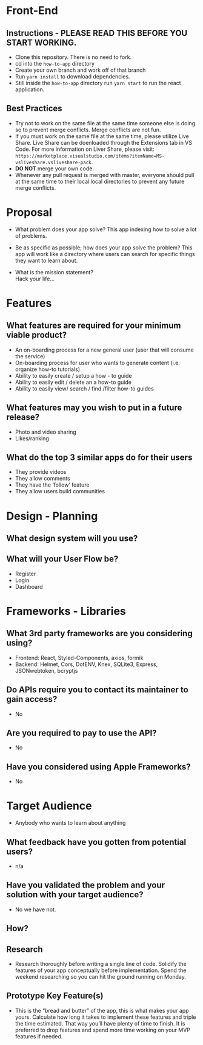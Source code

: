 # Front-End

## Instructions - PLEASE READ THIS BEFORE YOU START WORKING.

- Clone this repository. There is no need to fork.
- cd into the `how-to-app` directory
- Create your own branch and work off of that branch
- Run `yarn install` to download dependencies.
- Still inside the `how-to-app` directory run `yarn start` to run the react application.

## Best Practices
- Try not to work on the same file at the same time someone else is doing so to prevent merge conflicts. Merge conflicts are not fun.
- If you must work on the same file at the same time, please utilize Live Share. Live Share can be doenloaded through the Extensions tab in VS Code. For more information on Liver Share, please visit: `https://marketplace.visualstudio.com/items?itemName=MS-vsliveshare.vsliveshare-pack`.
- **DO NOT** merge your own code.
- Whenever any pull request is merged with master, everyone should pull at the same time to their local local directories to prevent any future merge conflicts. 

# Proposal

- What problem does your app solve? 
	This app indexing how to solve a lot of problems.

- Be as specific as possible; how does your app solve the problem? 
	This app will work like a directory where users can search for specific things they want to learn about.

- What is the mission statement?  
	Hack your life...

# Features

## What features are required for your minimum viable product?

- An on-boarding process for a new general user (user that will consume the service)
 - On-boarding process for user who wants to generate content (i.e. organize how-to tutorials)
- Ability to easily create / setup a how - to guide
- Ability to easily edit / delete an a how-to guide
- Ability to easily view/ search / find /filter how-to guides

## What features may you wish to put in a future release?
- Photo and video sharing
- Likes/ranking 

## What do the top 3 similar apps do for their users
- They provide videos
- They allow comments
- They have the ‘follow’ feature
- They allow users build communities

# Design - Planning


## What design system will you use?


## What will your User Flow be?
- Register
- Login
- Dashboard


# Frameworks - Libraries

## What 3rd party frameworks are you considering using? 

- Frontend: React, Styled-Components, axios, formik
- Backend: Helmet, Cors, DotENV, Knex, SQLite3, Express, JSONwebtoken, bcryptjs

## Do APIs require you to contact its maintainer to gain access? 
- No

## Are you required to pay to use the API? 

- No

## Have you considered using Apple Frameworks?

- No

# Target Audience

- Anybody who wants to learn about anything	

## What feedback have you gotten from potential users?
- n/a

## Have you validated the problem and your solution with your target audience? 

- No we have not.
## How?
	

## Research

- Research thoroughly before writing a single line of code. Solidify the features of your app conceptually before implementation. Spend the weekend researching so you can hit the ground running on Monday.

## Prototype Key Feature(s)

- This is the “bread and butter” of the app, this is what makes your app yours. Calculate how long it takes to implement these features and triple the time estimated. That way you’ll have plenty of time to finish. It is preferred to drop features and spend more time working on your MVP features if needed.

